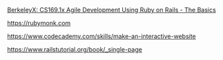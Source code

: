 
[BerkeleyX: CS169.1x Agile Development Using Ruby on Rails - The Basics](https://courses.edx.org/courses/course-v1:BerkeleyX+CS169.1x+3T2015SP/courseware/aec573b66478440986fa3d07074b3b91/a4de3cf2fef548169ff06484abd80e3b/)

https://rubymonk.com

https://www.codecademy.com/skills/make-an-interactive-website

https://www.railstutorial.org/book/_single-page